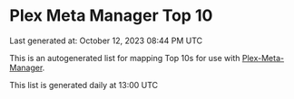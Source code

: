 # Plex Meta Manager Top 10
Last generated at: October 12, 2023 08:44 PM UTC

This is an autogenerated list for mapping Top 10s for use with [Plex-Meta-Manager](https://github.com/meisnate12/Plex-Meta-Manager).

This list is generated daily at 13:00 UTC
